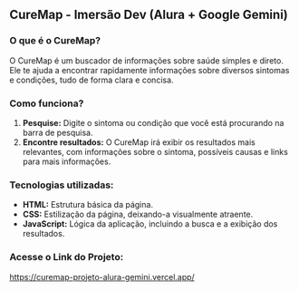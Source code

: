 ## CureMap - Imersão Dev (Alura + Google Gemini)

### O que é o CureMap?
O CureMap é um buscador de informações sobre saúde simples e direto. Ele te ajuda a encontrar rapidamente informações sobre diversos sintomas e condições, tudo de forma clara e concisa.

### Como funciona?
1. **Pesquise:** Digite o sintoma ou condição que você está procurando na barra de pesquisa.
2. **Encontre resultados:** O CureMap irá exibir os resultados mais relevantes, com informações sobre o sintoma, possíveis causas e links para mais informações.

### Tecnologias utilizadas:
* **HTML:** Estrutura básica da página.
* **CSS:** Estilização da página, deixando-a visualmente atraente.
* **JavaScript:** Lógica da aplicação, incluindo a busca e a exibição dos resultados.

### Acesse o Link do Projeto:
https://curemap-projeto-alura-gemini.vercel.app/
